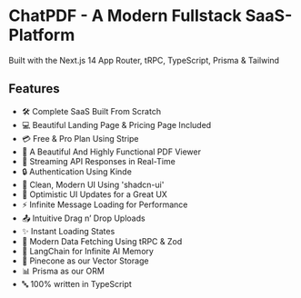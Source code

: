 # ChatPDF - A Modern Fullstack SaaS-Platform

Built with the Next.js 14 App Router, tRPC, TypeScript, Prisma & Tailwind

## Features

-   🛠️ Complete SaaS Built From Scratch
-   💻 Beautiful Landing Page & Pricing Page Included
-   💳 Free & Pro Plan Using Stripe
-   📄 A Beautiful And Highly Functional PDF Viewer
-   🔄 Streaming API Responses in Real-Time
-   🔒 Authentication Using Kinde
-   🎨 Clean, Modern UI Using 'shadcn-ui'
-   🚀 Optimistic UI Updates for a Great UX
-   ⚡ Infinite Message Loading for Performance
-   📤 Intuitive Drag n’ Drop Uploads
-   ✨ Instant Loading States
-   🔧 Modern Data Fetching Using tRPC & Zod
-   🧠 LangChain for Infinite AI Memory
-   🌲 Pinecone as our Vector Storage
-   📊 Prisma as our ORM
-   🔤 100% written in TypeScript
